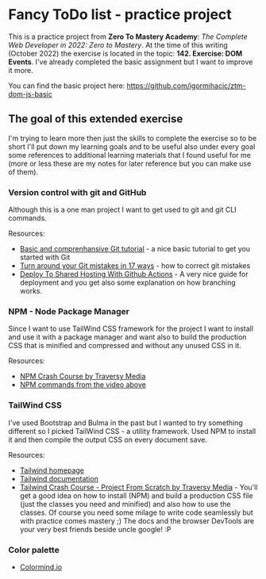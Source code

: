 # Fancy ToDo list - practice project

This is a practice project from **Zero To Mastery Academy**: *The Complete Web Developer in 2022: Zero to Mastery*. At the time of this writing (October 2022) the exercise is located in the topic: **142. Exercise: DOM Events**. I've already completed the basic assignment but I want to improve it more.

You can find the basic project here:
https://github.com/igormihacic/ztm-dom-js-basic

## The goal of this extended exercise
I'm trying to learn more then just the skills to complete the exercise so to be short I'll put down my learning goals and to be useful also under every goal some references to additional learning materials that I found useful for me (more or less these are my notes for later reference but you can make use of them).

### Version control with git and GitHub
Although this is a one man project I want to get used to git and git CLI commands.

Resources:
- [Basic and comprenhansive Git tutorial](https://toolsqa.com/git/git-tutorial/) - a nice basic tutorial to get you started with Git
- [Turn around your Git mistakes in 17 ways](https://dev.to/smitterhane/turn-around-your-git-mistakes-in-17-ways-2mn1) - how to correct git mistakes
- [Deploy To Shared Hosting With Github Actions](https://youtu.be/UNWIXYSZfZY) - A very nice guide for deployment and you get also some explanation on how branching works.

### NPM - Node Package Manager
Since I want to use TailWind CSS framework for the project I want to install and use it with a package manager and want also to build the production CSS that is minified and compressed and without any unused CSS in it.

Resources:
- [NPM Crash Course by Traversy Media](https://youtu.be/jHDhaSSKmB0)
- [NPM commands from the video above](https://gist.github.com/bradtraversy/09177818de0f43a6e74e2cd05d1fe596)

### TailWind CSS
I've used Bootstrap and Bulma in the past but I wanted to try something different so I picked TailWind CSS - a utility framework. Used NPM to install it and then compile the output CSS on every document save.

Resources:
- [Tailwind homepage](https://tailwindcss.com)
- [Tailwind documentation](https://tailwindcss.com/docs/)
- [Tailwind Crash Course - Project From Scratch by Traversy Media](https://youtu.be/dFgzHOX84xQ) - You'll get a good idea on how to install (NPM) and build a production CSS file (just the classes you need and minified) and also how to use the classes. Of course you need some milage to write code seamlessly but with practice comes mastery ;) The docs and the browser DevTools are your very best friends beside uncle google! :P

### Color palette
- [Colormind.io](http://colormind.io/)